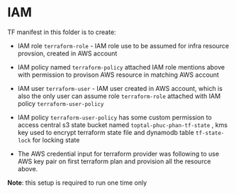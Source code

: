 # **IAM**
TF manifest in this folder is to create:
- IAM role `terraform-role` - IAM role use to be assumed for infra resource provsion, created in  AWS account 
  
- IAM policy named `terraform-policy`  attached IAM role mentions above with permission to provison AWS resource in matching AWS account

- IAM user `terraform-user` - IAM user created in  AWS  account, which is also the only user can assume role `terraform-role` attached with IAM policy `terraform-user-policy`

- IAM policy `terraform-user-policy` has some custom permission to access central s3 state bucket named `toptal-phuc-phan-tf-state` , kms key used to encrypt terraform state file and dynamodb table `tf-state-lock` for locking state
  
- The AWS credential input for terraform provider was following to use AWS key pair on first terraform plan and provision all the resource above.
  
**Note**: this setup is required to run one time only
